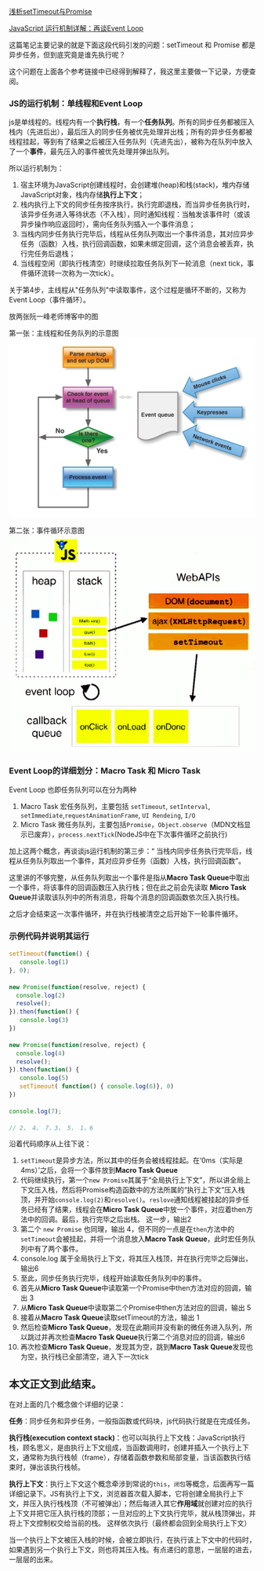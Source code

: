 [浅析setTimeout与Promise](https://juejin.im/post/5b7057b251882561381e69bf)


[JavaScript 运行机制详解：再谈Event Loop](http://www.ruanyifeng.com/blog/2014/10/event-loop.html)


这篇笔记主要记录的就是下面这段代码引发的问题：setTimeout 和 Promise 都是异步任务，但到底究竟是谁先执行呢？

这个问题在上面各个参考链接中已经得到解释了，我这里主要做一下记录，方便查阅。


### JS的运行机制：单线程和Event Loop

js是单线程的。线程内有一个**执行栈**，有一个**任务队列**。所有的同步任务都被压入栈内（先进后出），最后压入的同步任务被优先处理并出栈；所有的异步任务都被线程挂起，等到有了结果之后被压入任务队列（先进先出），被称为在队列中放入了一个**事件**，最先压入的事件被优先处理并弹出队列。

所以运行机制为：

1. 宿主环境为JavaScript创建线程时，会创建堆(heap)和栈(stack)，堆内存储JavaScript对象，栈内存储**执行上下文**；
2. 栈内执行上下文的同步任务按序执行，执行完即退栈，而当异步任务执行时，该异步任务进入等待状态（不入栈），同时通知线程：当触发该事件时（或该异步操作响应返回时），需向任务队列插入一个事件消息；
3. 当栈内同步任务执行完毕后，线程从任务队列取出一个事件消息，其对应异步任务（函数）入栈，执行回调函数，如果未绑定回调，这个消息会被丢弃，执行完任务后退栈；
4. 当线程空闲（即执行栈清空）时继续拉取任务队列下一轮消息（next tick，事件循环流转一次称为一次tick）。

关于第4步，主线程从"任务队列"中读取事件，这个过程是循环不断的，又称为Event Loop（事件循环）。

放两张阮一峰老师博客中的图

第一张：主线程和任务队列的示意图
![主线程和任务队列的示意图](./主线程和任务队列的示意图.jpg)

第二张：事件循环示意图
![事件循环示意图](./事件循环示意图.png) 

### Event Loop的详细划分：Macro Task 和 Micro Task

Event Loop 也即任务队列可以在分为两种
1. Macro Task 宏任务队列，主要包括 `setTimeout`, `setInterval`, `setImmediate`,`requestAnimationFrame`, `UI Rendeing`, `I/O`
2. Micro Task 微任务队列，主要包括`Promise`，`Object.observe`（MDN文档显示已废弃），`process.nextTick`(NodeJS中在下次事件循环之前执行)

加上这两个概念，再谈谈js运行机制的第三步：“ 当栈内同步任务执行完毕后，线程从任务队列取出一个事件，其对应异步任务（函数）入栈，执行回调函数”。

这里讲的不够完整，从任务队列取出一个事件是指从**Macro Task Queue**中取出一个事件，将该事件的回调函数压入执行栈；但在此之前会先读取 **Micro Task Queue**并读取该队列中的所有消息，将每个消息的回调函数依次压入执行栈。

之后才会结束这一次事件循环，并在执行栈被清空之后开始下一轮事件循环。

### 示例代码并说明其运行
```javascript
setTimeout(function() {
   console.log(1)
}, 0);

new Promise(function(resolve, reject) {
  console.log(2)
  resolve();
}).then(function() {
   console.log(3)
})

new Promise(function(resolve, reject) {
  console.log(4)
  resolve();
}).then(function() {
   console.log(5)
   setTimeout( function() { console.log(6)}, 0)
})

console.log(7);

// 2， 4， 7，3， 5， 1，6

```
沿着代码顺序从上往下说：
1. `setTimeout`是异步方法，所以其中的任务会被线程挂起。在‘0ms（实际是4ms）’之后，会将一个事件放到**Macro Task Queue**
2. 代码继续执行，第一个`new Promise`其属于“全局执行上下文”，所以讲全局上下文压入栈，然后将Promise构造函数中的方法所属的“执行上下文”压入栈顶，并开始`console.log(2)`和`resolve()`。`reslove`通知线程被挂起的异步任务已经有了结果，线程会在**Micro Task Queue**中放一个事件，对应着then方法中的回调。最后，执行完毕之后出栈。 这一步，输出2 
3. 第二个 `new Promise` 也同理，输出 4，但不同的一点是在`then`方法中的`setTimeout`会被挂起，并将一个消息放入**Macro Task Queue**，此时宏任务队列中有了两个事件。
4. console.log 属于全局执行上下文，将其压入栈顶，并在执行完毕之后弹出，输出6
5. 至此，同步任务执行完毕，线程开始读取任务队列中的事件。
6. 首先从**Micro Task Queue**中读取第一个Promise中then方法对应的回调，输出 3
7. 从**Micro Task Queue**中读取第二个Promise中then方法对应的回调，输出 5
8. 接着从**Macro Task Queue**读取setTimeout的方法，输出 1
9. 然后检查**Micro Task Queue**，发现在此期间并没有新的微任务进入队列，所以跳过并再次检查**Macro Task Queue**执行第二个消息对应的回调，输出6
10. 再次检查**Micro Task Queue**，发现其为空，跳到**Macro Task Queue**发现也为空，执行栈已全部清空，进入下一次tick



本文正文到此结束。
------------------------



在对上面的几个概念做个详细的记录：

**任务**：同步任务和异步任务，一般指函数或代码块，js代码执行就是在完成任务。

**执行栈(execution context stack)**：也可以叫执行上下文栈：JavaScript执行栈，顾名思义，是由执行上下文组成，当函数调用时，创建并插入一个执行上下文，通常称为执行栈帧（frame），存储着函数参数和局部变量，当该函数执行结束时，弹出该执行栈帧。


**执行上下文**：执行上下文这个概念牵涉到常说的`this`，`闭包`等概念，后面再写一篇详细记录下。JS有执行上下文，浏览器首次载入脚本，它将创建全局执行上下文，并压入执行栈栈顶（不可被弹出）；然后每进入其它**作用域**就创建对应的执行上下文并把它压入执行栈的顶部；一旦对应的上下文执行完毕，就从栈顶弹出，并将上下文控制权交给当前的栈。
这样依次执行（最终都会回到全局执行上下文）

当一个执行上下文被压入栈的时候，会被立即执行，在执行该上下文中的代码时，如果遇到另一个执行上下文，则也将其压入栈。有点递归的意思，一层层的进去，一层层的出来。

